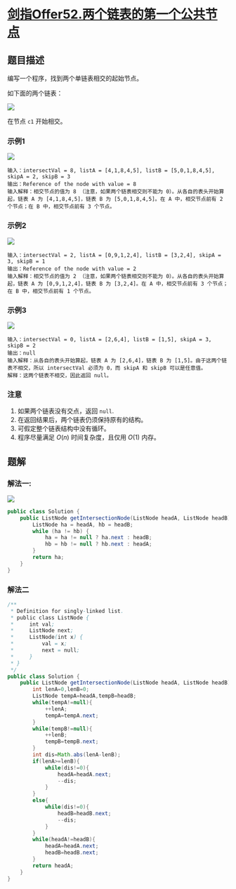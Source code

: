 # [剑指Offer52.两个链表的第一个公共节点](https://leetcode-cn.com/problems/liang-ge-lian-biao-de-di-yi-ge-gong-gong-jie-dian-lcof/)
## 题目描述
编写一个程序，找到两个单链表相交的起始节点。

如下面的两个链表：

![](https://picgp.oss-cn-beijing.aliyuncs.com/img/20200701201506.png)

在节点 `c1` 开始相交。

### 示例1

![](https://picgp.oss-cn-beijing.aliyuncs.com/img/20200701201552.png)

```
输入：intersectVal = 8, listA = [4,1,8,4,5], listB = [5,0,1,8,4,5], skipA = 2, skipB = 3
输出：Reference of the node with value = 8
输入解释：相交节点的值为 8 （注意，如果两个链表相交则不能为 0）。从各自的表头开始算起，链表 A 为 [4,1,8,4,5]，链表 B 为 [5,0,1,8,4,5]。在 A 中，相交节点前有 2 个节点；在 B 中，相交节点前有 3 个节点。
```

### 示例2

![](https://picgp.oss-cn-beijing.aliyuncs.com/img/20200701201627.png)

```
输入：intersectVal = 2, listA = [0,9,1,2,4], listB = [3,2,4], skipA = 3, skipB = 1
输出：Reference of the node with value = 2
输入解释：相交节点的值为 2 （注意，如果两个链表相交则不能为 0）。从各自的表头开始算起，链表 A 为 [0,9,1,2,4]，链表 B 为 [3,2,4]。在 A 中，相交节点前有 3 个节点；在 B 中，相交节点前有 1 个节点。
```

### 示例3

![](https://picgp.oss-cn-beijing.aliyuncs.com/img/20200701201700.png)

```
输入：intersectVal = 0, listA = [2,6,4], listB = [1,5], skipA = 3, skipB = 2
输出：null
输入解释：从各自的表头开始算起，链表 A 为 [2,6,4]，链表 B 为 [1,5]。由于这两个链表不相交，所以 intersectVal 必须为 0，而 skipA 和 skipB 可以是任意值。
解释：这两个链表不相交，因此返回 null。
```
### 注意

1. 如果两个链表没有交点，返回 `null`.
2. 在返回结果后，两个链表仍须保持原有的结构。
3. 可假定整个链表结构中没有循环。
4. 程序尽量满足 $O(n)$ 时间复杂度，且仅用 $O(1)$ 内存。

## 题解
### 解法一:
![](https://picgp.oss-cn-beijing.aliyuncs.com/img/20200701211458.png)
```java
public class Solution {
    public ListNode getIntersectionNode(ListNode headA, ListNode headB) {
        ListNode ha = headA, hb = headB;
        while (ha != hb) {
            ha = ha != null ? ha.next : headB;
            hb = hb != null ? hb.next : headA;
        }
        return ha;
    }
}
```
### 解法二
```java
/**
 * Definition for singly-linked list.
 * public class ListNode {
 *     int val;
 *     ListNode next;
 *     ListNode(int x) {
 *         val = x;
 *         next = null;
 *     }
 * }
 */
public class Solution {
    public ListNode getIntersectionNode(ListNode headA, ListNode headB) {
        int lenA=0,lenB=0;
        ListNode tempA=headA,tempB=headB;
        while(tempA!=null){
            ++lenA;
            tempA=tempA.next;
        }
        while(tempB!=null){
            ++lenB;
            tempB=tempB.next;
        }
        int dis=Math.abs(lenA-lenB);
        if(lenA>=lenB){
            while(dis!=0){
                headA=headA.next;
                --dis;
            }
        }
        else{
            while(dis!=0){
                headB=headB.next;
                --dis;
            }
        }
        while(headA!=headB){
            headA=headA.next;
            headB=headB.next;
        }
        return headA;
    }
}
```


